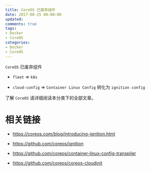 ```yaml
---
title: CoreOS 已废弃组件
date: 2017-08-25 00:00:00
updated:
comments: true
tags:
- Docker
- CoreOS
categories:
- Docker
- CoreOS
---
```


`CoreOS` 已废弃组件

* `fleet` => `k8s`

* `cloud-config` => `Container Linux Config` 转化为 `ignition config`

<!--more-->

了解 `CoreOS` 请详细阅读本分类下的全部文章。

# 相关链接

* https://coreos.com/blog/introducing-ignition.html

* https://github.com/coreos/ignition

* https://github.com/coreos/container-linux-config-transpiler

* https://github.com/coreos/coreos-cloudinit
